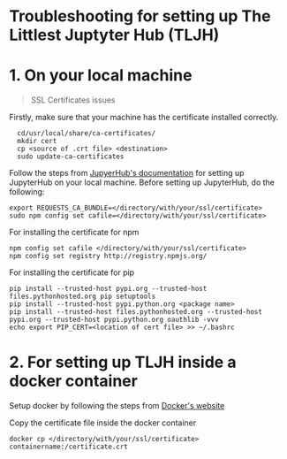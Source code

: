 # Troubleshooting for setting up The Littlest Juptyter Hub (TLJH)
# 1. On your local machine

> SSL Certificates issues 

Firstly, make sure that your machine has the certificate installed correctly. 

```shell
  cd/usr/local/share/ca-certificates/
  mkdir cert
  cp <source of .crt file> <destination>
  sudo update-ca-certificates
```

Follow the steps from [JupyerHub's documentation](https://tljh.jupyter.org/en/latest/install/custom-server.html) for setting up JupyterHub on your local machine.
Before setting up JupyterHub, do the following: 

```shell
export REQUESTS_CA_BUNDLE=</directory/with/your/ssl/certificate>
sudo npm config set cafile=</directory/with/your/ssl/certificate>
```

For installing the certificate for npm  
```shell
npm config set cafile </directory/with/your/ssl/certificate>
npm config set registry http://registry.npmjs.org/
```
For installing the certificate for pip 
```shell
pip install --trusted-host pypi.org --trusted-host files.pythonhosted.org pip setuptools
pip install --trusted-host pypi.python.org <package name>
pip install --trusted-host files.pythonhosted.org --trusted-host pypi.org --trusted-host pypi.python.org oauthlib -vvv
echo export PIP_CERT=<location of cert file> >> ~/.bashrc
```
# 2. For setting up TLJH inside a docker container 

Setup docker by following the steps from [Docker's website](https://docs.docker.com/install/linux/docker-ce/ubuntu/)

Copy the certificate file inside the docker container 

```shell 
docker cp </directory/with/your/ssl/certificate> containername:/certificate.crt
```









